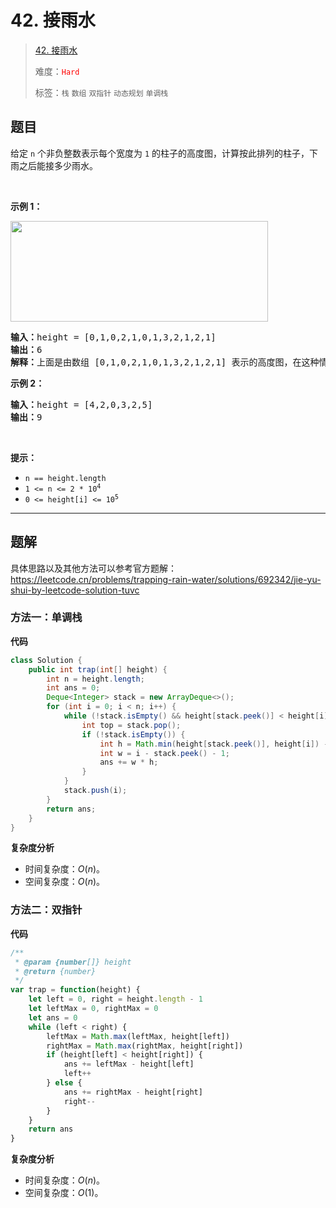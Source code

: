 # 42. 接雨水

> [42. 接雨水](https://leetcode.cn/problems/trapping-rain-water/)
>
> 难度：<font color=red>`Hard`</font>
>
> 标签：`栈` `数组` `双指针` `动态规划` `单调栈`

## 题目

<p>给定&nbsp;<code>n</code> 个非负整数表示每个宽度为 <code>1</code> 的柱子的高度图，计算按此排列的柱子，下雨之后能接多少雨水。</p>

<p>&nbsp;</p>

<p><strong>示例 1：</strong></p>

<p><img src="https://assets.leetcode-cn.com/aliyun-lc-upload/uploads/2018/10/22/rainwatertrap.png" style="height: 161px; width: 412px;" /></p>

<pre>
<strong>输入：</strong>height = [0,1,0,2,1,0,1,3,2,1,2,1]
<strong>输出：</strong>6
<strong>解释：</strong>上面是由数组 [0,1,0,2,1,0,1,3,2,1,2,1] 表示的高度图，在这种情况下，可以接 6 个单位的雨水（蓝色部分表示雨水）。 
</pre>

<p><strong>示例 2：</strong></p>

<pre>
<strong>输入：</strong>height = [4,2,0,3,2,5]
<strong>输出：</strong>9
</pre>

<p>&nbsp;</p>

<p><strong>提示：</strong></p>

<ul>
	<li><code>n == height.length</code></li>
	<li><code>1 &lt;= n &lt;= 2 * 10<sup>4</sup></code></li>
	<li><code>0 &lt;= height[i] &lt;= 10<sup>5</sup></code></li>
</ul>


--------------------

## 题解

具体思路以及其他方法可以参考官方题解：https://leetcode.cn/problems/trapping-rain-water/solutions/692342/jie-yu-shui-by-leetcode-solution-tuvc

### 方法一：单调栈

**代码**

```java
class Solution {
    public int trap(int[] height) {
        int n = height.length;
        int ans = 0;
        Deque<Integer> stack = new ArrayDeque<>();
        for (int i = 0; i < n; i++) {
            while (!stack.isEmpty() && height[stack.peek()] < height[i]) {
                int top = stack.pop();
                if (!stack.isEmpty()) {
                    int h = Math.min(height[stack.peek()], height[i]) - height[top];
                    int w = i - stack.peek() - 1;
                    ans += w * h;
                }
            }
            stack.push(i);
        }
        return ans;
    }
}
```

**复杂度分析**

- 时间复杂度：$O(n)$。
- 空间复杂度：$O(n)$。

### 方法二：双指针

**代码**

```js
/**
 * @param {number[]} height
 * @return {number}
 */
var trap = function(height) {
    let left = 0, right = height.length - 1
    let leftMax = 0, rightMax = 0
    let ans = 0
    while (left < right) {
        leftMax = Math.max(leftMax, height[left])
        rightMax = Math.max(rightMax, height[right])
        if (height[left] < height[right]) {
            ans += leftMax - height[left]
            left++
        } else {
            ans += rightMax - height[right]
            right--
        }
    }
    return ans
}
```

**复杂度分析**

- 时间复杂度：$O(n)$。
- 空间复杂度：$O(1)$。
